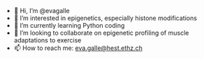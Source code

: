 - 👋 Hi, I’m @evagalle
- 👀 I’m interested in epigenetics, especially histone modifications
- 🌱 I’m currently learning Python coding
- 💞️ I’m looking to collaborate on epigenetic profiling of muscle adaptations to exercise
- 📫 How to reach me: eva.galle@hest.ethz.ch

<!---
evagalle/evagalle is a ✨ special ✨ repository because its `README.md` (this file) appears on your GitHub profile.
You can click the Preview link to take a look at your changes.
--->
